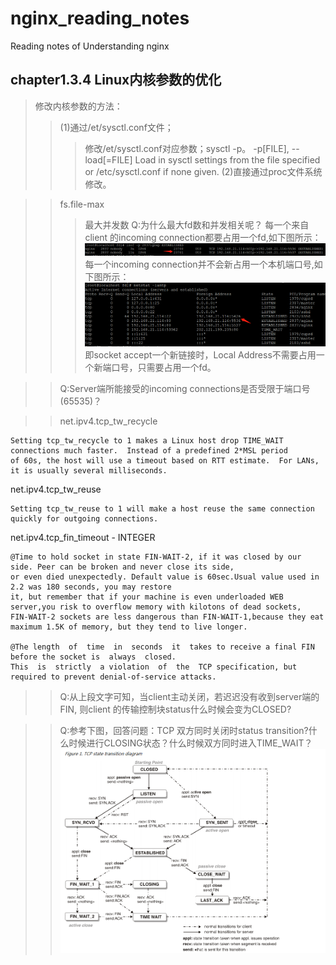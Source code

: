 # nginx_reading_notes
Reading notes of Understanding nginx


chapter1.3.4 Linux内核参数的优化 
--------------------------------
>修改内核参数的方法：
>>(1)通过/et/sysctl.conf文件；
>>>修改/et/sysctl.conf对应参数；sysctl -p。
>>>-p[FILE], --load[=FILE] Load  in  sysctl  settings  from  the file specified or /etc/sysctl.conf if none given. 
>>(2)直接通过proc文件系统修改。

>>fs.file-max
>>>最大并发数
>>Q:为什么最大fd数和并发相关呢？
>>>每一个来自client 的incoming connection都要占用一个fd,如下图所示：
>>>![image](https://raw.githubusercontent.com/dahaiyu/nginx_reading_notes/master/img_folder/chapter1/lsof_fd.png) 
>>>每一个incoming connection并不会新占用一个本机端口号,如下图所示：
>>>![image](https://github.com/dahaiyu/nginx_reading_notes/blob/master/img_folder/chapter1/netstat_1.png?raw=true) 
>>>即socket accept一个新链接时，Local Address不需要占用一个新端口号，只需要占用一个fd。

>>Q:Server端所能接受的incoming connections是否受限于端口号(65535)？
  
>>net.ipv4.tcp_tw_recycle
  
    Setting tcp_tw_recycle to 1 makes a Linux host drop TIME_WAIT connections much faster.  Instead of a predefined 2*MSL period 
    of 60s, the host will use a timeout based on RTT estimate.  For LANs, it is usually several milliseconds. 
  net.ipv4.tcp_tw_reuse
  
    Setting tcp_tw_reuse to 1 will make a host reuse the same connection quickly for outgoing connections. 
  net.ipv4.tcp_fin_timeout - INTEGER
  
    @Time to hold socket in state FIN-WAIT-2, if it was closed by our side. Peer can be broken and never close its side,
    or even died unexpectedly. Default value is 60sec.Usual value used in 2.2 was 180 seconds, you may restore
    it, but remember that if your machine is even underloaded WEB server,you risk to overflow memory with kilotons of dead sockets,
    FIN-WAIT-2 sockets are less dangerous than FIN-WAIT-1,because they eat maximum 1.5K of memory, but they tend to live longer.	
    
    @The length  of  time  in  seconds  it  takes to receive a final FIN before the socket is  always  closed.  
    This  is  strictly  a violation  of  the  TCP specification, but required to prevent denial-of-service attacks.
  
>>Q:从上段文字可知，当client主动关闭，若迟迟没有收到server端的FIN, 则client 的传输控制块status什么时候会变为CLOSED?

>>Q:参考下图，回答问题：TCP 双方同时关闭时status transition?什么时候进行CLOSING状态？什么时候双方同时进入TIME_WAIT？
![image](https://github.com/dahaiyu/nginx_reading_notes/blob/master/img_folder/chapter1/tcp_status.png?raw=true)

  
